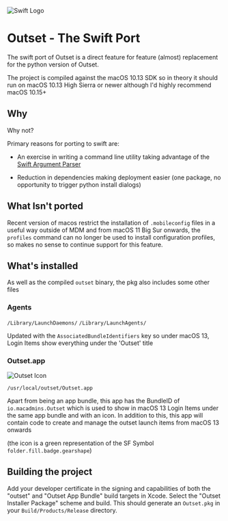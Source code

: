 ![Swift Logo](https://developer.apple.com/swift/images/swift-logo.svg)

# Outset - The Swift Port

The swift port of Outset is a direct feature for feature (almost) replacement for the python version of Outset.

The project is compiled against the macOS 10.13 SDK so in theory it should run on macOS 10.13 High Sierra or newer although I'd highly recommend macOS 10.15+

## Why

Why not?

Primary reasons for porting to swift are:
 - An exercise in writing a command line utility taking advantage of the [Swift Argument Parser](https://github.com/apple/swift-argument-parser)

 - Reduction in dependencies making deployment easier (one package, no opportunity to trigger python install dialogs)


## What Isn't ported

Recent version of macos restrict the installation of `.mobileconfig` files in a useful way outside of MDM and from macOS 11 Big Sur onwards, the `profiles` command can no longer be used to install configuration profiles, so makes no sense to continue support for this feature.

## What's installed

As well as the compiled `outset` binary, the pkg also includes some other files

### Agents
`/Library/LaunchDaemons/` `/Library/LaunchAgents/`

Updated with the `AssociatedBundleIdentifiers` key so under macOS 13, Login Items show everything under the 'Outset' title

### Outset.app

![Outset Icon](https://github.com/bartreardon/outset/blob/master/swift/outset/outset/Assets.xcassets/AppIcon.appiconset/outset.png_32x32@2x.png?raw=true) 

`/usr/local/outset/Outset.app`

Apart from being an app bundle, this app has the BundleID of `io.macadmins.Outset` which is used to show in macOS 13 Login Items under the same app bundle and with an icon. In addition to this, this app will contain code to create and manage the outset launch items from macOS 13 onwards

(the icon is a green representation of the SF Symbol `folder.fill.badge.gearshape`)

## Building the project

Add your developer certificate in the signing and capabilities of both the "outset" and "Outset App Bundle" build targets in Xcode. Select the "Outset Installer Package" scheme and build. This should generate an `Outset.pkg` in your `Build/Products/Release` directory.


